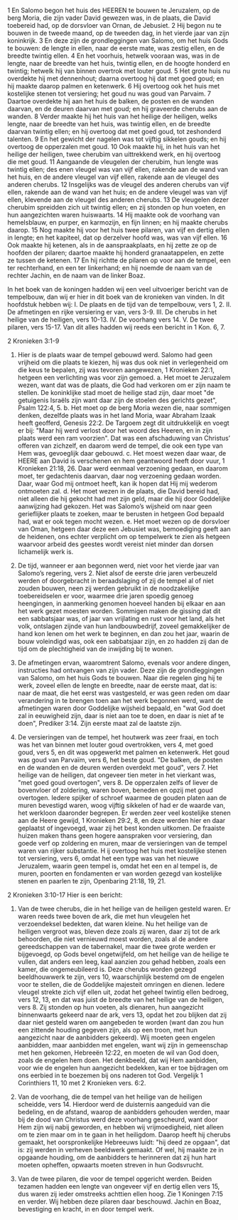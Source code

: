 1 En Salomo begon het huis des HEEREN te bouwen te Jeruzalem, op de berg Moria, die zijn vader David gewezen was, in de plaats, die David toebereid had, op de dorsvloer van Ornan, de Jebusiet. 2 Hij begon nu te bouwen in de tweede maand, op de tweeden dag, in het vierde jaar van zijn koninkrijk. 3 En deze zijn de grondleggingen van Salomo, om het huis Gods te bouwen: de lengte in ellen, naar de eerste mate, was zestig ellen, en de breedte twintig ellen. 4 En het voorhuis, hetwelk vooraan was, was in de lengte, naar de breedte van het huis, twintig ellen, en de hoogte honderd en twintig; hetwelk hij van binnen overtrok met louter goud. 5 Het grote huis nu overdekte hij met dennenhout; daarna overtoog hij dat met goed goud; en hij maakte daarop palmen en ketenwerk. 6 Hij overtoog ook het huis met kostelijke stenen tot versiering; het goud nu was goud van Parvaim. 7 Daartoe overdekte hij aan het huis de balken, de posten en de wanden daarvan, en de deuren daarvan met goud; en hij graveerde cherubs aan de wanden. 8 Verder maakte hij het huis van het heilige der heiligen, welks lengte, naar de breedte van het huis, was twintig ellen, en de breedte daarvan twintig ellen; en hij overtoog dat met goed goud, tot zeshonderd talenten. 9 En het gewicht der nagelen was tot vijftig sikkelen gouds; en hij overtoog de opperzalen met goud. 10 Ook maakte hij, in het huis van het heilige der heiligen, twee cherubim van uittrekkend werk, en hij overtoog die met goud. 11 Aangaande de vleugelen der cherubim, hun lengte was twintig ellen; des enen vleugel was van vijf ellen, rakende aan de wand van het huis, en de andere vleugel van vijf ellen, rakende aan de vleugel des anderen cherubs. 12 Insgelijks was de vleugel des anderen cherubs van vijf ellen, rakende aan de wand van het huis; en de andere vleugel was van vijf ellen, klevende aan de vleugel des anderen cherubs. 13 De vleugelen dezer cherubim spreidden zich uit twintig ellen; en zij stonden op hun voeten, en hun aangezichten waren huiswaarts. 14 Hij maakte ook de voorhang van hemelsblauw, en purper, en karmozijn, en fijn linnen; en hij maakte cherubs daarop. 15 Nog maakte hij voor het huis twee pilaren, van vijf en dertig ellen in lengte; en het kapiteel, dat op derzelver hoofd was, was van vijf ellen. 16 Ook maakte hij ketenen, als in de aanspraakplaats, en hij zette ze op de hoofden der pilaren; daartoe maakte hij honderd granaatappelen, en zette ze tussen de ketenen. 17 En hij richtte de pilaren op voor aan de tempel, een ter rechterhand, en een ter linkerhand; en hij noemde de naam van de rechter Jachin, en de naam van de linker Boaz. 

In het boek van de koningen hadden wij een veel uitvoeriger bericht van de tempelbouw, dan wij er hier in dit boek van de kronieken van vinden. In dit hoofdstuk hebben wij: 
I. De plaats en de tijd van de tempelbouw, vers 1, 2.
II. De afmetingen en rijke versiering er van, vers 3-9.
III. De cherubs in het heilige van de heiligen, vers 10-13.
IV. De voorhang vers 14.
V. De twee pilaren, vers 15-17. Van dit alles hadden wij reeds een bericht in 1 Kon. 6, 7. 

2 Kronieken 3:1-9 
1. Hier is de plaats waar de tempel gebouwd werd. Salomo had geen vrijheid om die plaats te kiezen, hij was dus ook niet in verlegenheid om die keus te bepalen, zij was tevoren aangewezen, 1 Kronieken 22:1, hetgeen een verlichting was voor zijn gemoed.
a. Het moet te Jeruzalem wezen, want dat was de plaats, die God had verkoren om er zijn naam te stellen. De koninklijke stad moet de heilige stad zijn, daar moet "de getuigenis Israëls zijn want daar zijn de stoelen des gerichts gezet", Psalm 122:4, 5.
b. Het moet op de berg Moria wezen die, naar sommigen denken, dezelfde plaats was in het land Moria, waar Abraham Izaak heeft geofferd, Genesis 22:2. 
De Targoem zegt dit uitdrukkelijk en voegt er bij: "Maar hij werd verlost door het woord des Heeren, en in zijn plaats werd een ram voorzien". Dat was een afschaduwing van Christus’ offeren van zichzelf, en daarom werd de tempel, die ook een type van Hem was, gevoeglijk daar gebouwd.
c. Het moest wezen daar waar, de HEERE aan David is verschenen en hem geantwoord heeft door vuur, 1 Kronieken 21:18, 26. Daar werd eenmaal verzoening gedaan, en daarom moet, ter gedachtenis daarvan, daar nog verzoening gedaan worden. Daar, waar God mij ontmoet heeft, kan ik hopen dat Hij mij wederom ontmoeten zal.
d. Het moet wezen in de plaats, die David bereid had, niet alleen die hij gekocht had met zijn geld, maar die hij door Goddelijke aanwijzing had gekozen. Het was Salomo’s wijsheid om naar geen gerieflijker plaats te zoeken, maar te berusten in hetgeen God bepaald had, wat er ook tegen mocht wezen.
e. Het moet wezen op de dorsvloer van Oman, hetgeen daar deze een Jebusiet was, bemoediging geeft aan de heidenen, ons echter verplicht om op tempelwerk te zien als hetgeen waarvoor arbeid des geestes wordt vereist niet minder dan dorsen lichamelijk werk is.

2. De tijd, wanneer er aan begonnen werd, niet voor het vierde jaar van Salomo’s regering, vers 2. Niet alsof de eerste drie jaren verbeuzeld werden of doorgebracht in beraadslaging of zij de tempel al of niet zouden bouwen, neen zij werden gebruikt in de noodzakelijke toebereidselen er voor, waarmee drie jaren spoedig genoeg heengingen, in aanmerking genomen hoeveel handen bij elkaar en aan het werk gezet moesten worden. Sommigen maken de gissing dat dit een sabbatsjaar was, of jaar van vrijlating en rust voor het land, als het volk, ontslagen zijnde van hun landbouwbedrijf, zoveel gemakkelijker de hand kon lenen om het werk te beginnen, en dan zou het jaar, waarin de bouw voleindigd was, ook een sabbatsjaar zijn, en zo hadden zij dan de tijd om de plechtigheid van de inwijding bij te wonen.

3. De afmetingen ervan, waaromtrent Salomo, evenals voor andere dingen, instructies had ontvangen van zijn vader. Deze zijn de grondleggingen van Salomo, om het huis Gods te bouwen. Naar die regelen ging hij te werk, zoveel ellen de lengte en breedte, naar de eerste maat, dat is: naar de maat, die het eerst was vastgesteld, er was geen reden om daar verandering in te brengen toen aan het werk begonnen werd, want de afmetingen waren door Goddelijke wijsheid bepaald, en "wat God doet zal in eeuwigheid zijn, daar is niet aan toe te doen, en daar is niet af te doen", Prediker 3:14. Zijn eerste maat zal de laatste zijn.

4. De versieringen van de tempel, het houtwerk was zeer fraai, en toch was het van binnen met louter goud overtrokken, vers 4, met goed goud, vers 5, en dit was opgewerkt met palmen en ketenwerk. Het goud was goud van Parvaïm, vers 6, het beste goud. "De balken, de posten en de wanden en de deuren werden overdekt met goud", vers 7. Het heilige van de heiligen, dat ongeveer tien meter in het vierkant was, "met goed goud overtogen", vers 8. 
De opperzalen zelfs of liever de bovenvloer of zoldering, waren boven, beneden en opzij met goud overtogen. Iedere spijker of schroef waarmee de gouden platen aan de muren bevestigd waren, woog vijftig sikkelen of had er de waarde van, het werkloon daaronder begrepen. 
Er werden zeer veel kostelijke stenen aan de Heere gewijd, 1 Kronieken 29:2, 8, en deze werden hier en daar geplaatst of ingevoegd, waar zij het best konden uitkomen. De fraaiste huizen maken thans geen hogere aanspraken voor versiering, dan goede verf op zoldering en muren, maar de versieringen van de tempel waren van rijker substantie. H
ij overtoog het huis met kostelijke stenen tot versiering, vers 6, omdat het een type was van het nieuwe Jeruzalem, waarin geen tempel is, omdat het een en al tempel is, de muren, poorten en fondamenten er van worden gezegd van kostelijke stenen en paarlen te zijn, Openbaring 21:18, 19, 21. 

2 Kronieken 3:10-17 
Hier is een bericht: 
1. Van de twee cherubs, die in het heilige van de heiligen gesteld waren. Er waren reeds twee boven de ark, die met hun vleugelen het verzoendeksel bedekten, dat waren kleine. Nu het heilige van de heiligen vergroot was, bleven deze zoals zij waren, daar zij tot de ark behoorden, die niet vernieuwd moest worden, zoals al de andere gereedschappen van de tabernakel, maar die twee grote werden er bijgevoegd, op Gods bevel ongetwijfeld, om het heilige van de heilige te vullen, dat anders een leeg, kaal aanzien zou gehad hebben, zoals een kamer, die ongemeubileerd is. Deze cherubs worden gezegd beeldhouwwerk te zijn, vers 10, waarschijnlijk bestemd om de engelen voor te stellen, die de Goddelijke majesteit omringen en dienen. Iedere vleugel strekte zich vijf ellen uit, zodat het geheel twintig ellen bedroeg, vers 12, 13, en dat was juist de breedte van het heilige van de heiligen, vers 8. Zij stonden op hun voeten, als dienaren, hun aangezicht binnenwaarts gekeerd naar de ark, vers 13, opdat het zou blijken dat zij daar niet gesteld waren om aangebeden te worden (want dan zou hun een zittende houding gegeven zijn, als op een troon, met hun aangezicht naar de aanbidders gekeerd). Wij moeten geen engelen aanbidden, maar aanbidden met engelen, want wij zijn in gemeenschap met hen gekomen, Hebreeën 12:22, en moeten de wil van God doen, zoals de engelen hem doen. Het denkbeeld, dat wij Hem aanbidden, voor wie de engelen hun aangezicht bedekken, kan er toe bijdragen om ons eerbied in te boezemen bij ons naderen tot God. Vergelijk 1 Corinthiers 11, 10 met 2 Kronieken vers. 6:2.

2. Van de voorhang, die de tempel van het heilige van de heiligen scheidde, vers 14. Hierdoor werd de duisternis aangeduid van die bedeling, en de afstand, waarop de aanbidders gehouden werden, maar bij de dood van Christus werd deze voorhang gescheurd, want door Hem zijn wij nabij geworden, en hebben wij vrijmoedigheid, niet alleen om te zien maar om in te gaan in het heiligdom. Daarop heeft hij cherubs gemaakt, het oorspronkelijke Hebreeuws luidt: "hij deed ze opgaan", dat is: zij werden in verheven beeldwerk gemaakt. Of wel, hij maakte ze in opgaande houding, om de aanbidders te herinneren dat zij hun hart moeten opheffen, opwaarts moeten streven in hun Godsvrucht.

3. Van de twee pilaren, die voor de tempel opgericht werden. Beiden tezamen hadden een lengte van ongeveer vijf en dertig ellen vers 15, dus waren zij ieder omstreeks achttien ellen hoog. Zie 1 Koningen 7:15 en verder. Wij hebben deze pilaren daar beschouwd. Jachin en Boaz, bevestiging en kracht, in en door tempel werk. 

 
